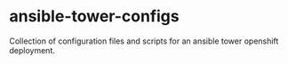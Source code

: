 # ansible-tower-configs

Collection of configuration files and scripts for an ansible tower openshift deployment.